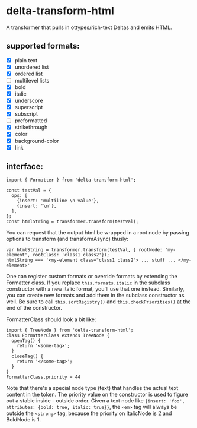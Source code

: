 # delta-transform-html
A transformer that pulls in ottypes/rich-text Deltas and emits HTML.

## supported formats:
- [x] plain text
- [x] unordered list
- [x] ordered list
- [ ] multilevel lists
- [x] bold
- [x] italic
- [x] underscore
- [x] superscript
- [x] subscript
- [ ] preformatted
- [x] strikethrough
- [x] color
- [x] background-color
- [x] link

## interface:

    import { Formatter } from 'delta-transform-html';

    const testVal = {
      ops: [
        {insert: 'multiline \n value'},
        {insert: '\n'},
      ],
    };
    const htmlString = transformer.transform(testVal);

You can request that the output html be wrapped in a root node by passing options to transform (and transformAsync)
thusly:

    var htmlString = transformer.transform(testVal, { rootNode: 'my-element', rootClass: 'class1 class2'});
    htmlString === '<my-element class="class1 class2"> ... stuff ... </my-element>'

One can register custom formats or override formats by extending the Formatter class. If you replace `this.formats.italic` in
the subclass constructor with a new italic format, you'll use that one instead. Similarly, you can create new formats and add them
in the subclass constructor as well.
Be sure to call `this.sortRegistry()` and `this.checkPriorities()` at the end of the constructor.

FormatterClass should look a bit like:

    import { TreeNode } from 'delta-transform-html';
    class FormatterClass extends TreeNode {
      openTag() {
        return '<some-tag>';
      }
      closeTag() {
        return '</some-tag>';
      }
    }
    FormatterClass.priority = 44

Note that there's a special node type (text) that handles the actual text content in the token.
The priority value on the constructor is used to figure out a stable inside - outside order. Given
a text node like `{insert: 'foo', attributes: {bold: true, italic: true}}`, the `<em>` tag will
always be outside the `<strong>` tag, because the priority on ItalicNode is 2 and BoldNode is 1.
